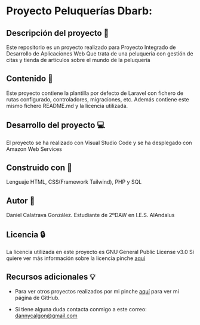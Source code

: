 # Proyecto Peluquerías Dbarb:

## Descripción del proyecto :page_facing_up:
Este repositorio es un proyecto realizado para Proyecto Integrado de Desarrollo de Aplicaciones Web
Que trata de una peluquería con gestión de citas y tienda de artículos sobre el mundo de la peluquería

## Contenido :file_folder:
Este proyecto contiene la plantilla por defecto de Laravel con fichero de rutas configurado, controladores,
migraciones, etc. Además contiene este mismo fichero README.md y la licencia utilizada.

## Desarrollo del proyecto :computer:
El proyecto se ha realizado con Visual Studio Code y se ha desplegado con Amazon Web Services

## Construido con :hammer:
Lenguaje HTML, CSS(Framework Tailwind), PHP y SQL

## Autor :boy:
Daniel Calatrava González. Estudiante de 2ºDAW en I.E.S. AlAndalus

## Licencia :lock:
La licencia utilizada en este proyecto es GNU General Public License v3.0
Si quiere ver más información sobre la licencia pinche [aquí](https://github.com/dancg/Proyecto-2DAW-Peluqueria/blob/main/LICENSE)

## Recursos adicionales :bulb:
* Para ver otros proyectos realizados por mi pinche [aquí](https://github.com/dancg) para ver mi página de GitHub.

* Si tiene alguna duda contacta conmigo a este correo: dannycalgon@gmail.com
